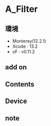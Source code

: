 # A_Filter #

## 環境 ##
*	Monterey(12.2.1)
*	Xcode : 13.2
*	oF : v0.11.2

## add on ##


## Contents ##

## Device ##


## note ##






